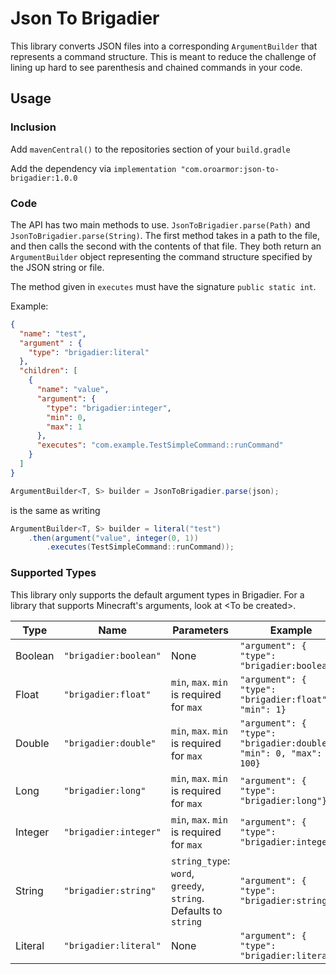 # Json To Brigadier 

This library converts JSON files into a corresponding `ArgumentBuilder` that represents a command structure. This is meant to reduce the challenge of lining up hard to see parenthesis and chained commands in your code.

## Usage

### Inclusion

Add `mavenCentral()` to the repositories section of your `build.gradle`

Add the dependency via `implementation "com.oroarmor:json-to-brigadier:1.0.0`

### Code

The API has two main methods to use. `JsonToBrigadier.parse(Path)` and `JsonToBrigadier.parse(String)`. The first method takes in a path to the file, and then calls the second with the contents of that file. They both return an `ArgumentBuilder` object representing the command structure specified by the JSON string or file.

The method given in `executes` must have the signature `public static int`.

Example:

```json
{
  "name": "test",
  "argument" : {
    "type": "brigadier:literal"
  },
  "children": [
    {
      "name": "value",
      "argument": {
        "type": "brigadier:integer",
        "min": 0,
        "max": 1
      },
      "executes": "com.example.TestSimpleCommand::runCommand"
    }
  ]
}
```
```java
ArgumentBuilder<T, S> builder = JsonToBrigadier.parse(json);
```

is the same as writing
```java
ArgumentBuilder<T, S> builder = literal("test")
    .then(argument("value", integer(0, 1))
        .executes(TestSimpleCommand::runCommand));
```

### Supported Types

This library only supports the default argument types in Brigadier. For a library that supports Minecraft's arguments, look at \<To be created>.

Type | Name | Parameters | Example
---- | ---- | ---------- | -------
Boolean | `"brigadier:boolean"` | None | ```"argument": { "type": "brigadier:boolean"} ```
Float | `"brigadier:float"` | `min`, `max`. `min` is required for `max` | ```"argument": { "type": "brigadier:float", "min": 1} ```
Double | `"brigadier:double"` | `min`, `max`. `min` is required for `max` | ```"argument": { "type": "brigadier:double", "min": 0, "max": 100} ```
Long | `"brigadier:long"` | `min`, `max`. `min` is required for `max` | ```"argument": { "type": "brigadier:long"} ```
Integer | `"brigadier:integer"` | `min`, `max`. `min` is required for `max` | ```"argument": { "type": "brigadier:integer"} ```
String | `"brigadier:string"` | `string_type`: `word`, `greedy`, `string`. Defaults to `string` | ```"argument": { "type": "brigadier:string"} ```
Literal | `"brigadier:literal"` | None | ```"argument": { "type": "brigadier:literal"} ```
